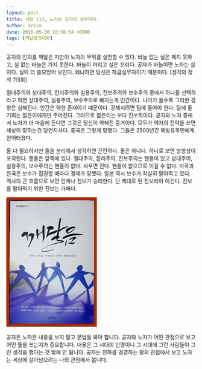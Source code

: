 ```yaml
---
layout: post
title: 사랑 113, 노자는 공자의 실무자다.
author: drkim
date: 2016-05-30 10:50:54 +0900
tags: [깨달음의대화]
---
```

공자의 인의를 깨달은 자만이 노자의 무위를 실천할 수 있다. 바늘 없는 실은 꿰지 못하고, 실 없는 바늘은 가지 못한다. 바늘이 머리고 실은 꼬리다. 공자가 바늘이면 노자는 실이다. 실이 더 쓸모있어 보인다. 왜냐하면 당신은 하급실무자이기 때문이다. [생각의 정석 113회] 

  


절대주의와 상대주의, 합리주의와 실용주의, 진보주의와 보수주의 중에서 하나를 선택하라고 하면 상대주의, 실용주의, 보수주의로 빠지는게 인간이다. 나이가 들수록 그러한 경향은 심해진다. 인간은 약한 존재이기 때문이다. 강해지려면 팀에 들어야 한다. 팀에 들 기회는 젊은이에게만 주어진다. 그러므로 젊은이는 보다 진보적이다. 공자와 노자 중에서 노자가 더 마음에 든다면 그것은 당신이 약해진 증거이다. 모두가 약자의 전략을 쓰면 세상이 망하는건 당연지사다. 중국은 그렇게 망했다. 그들은 2500년간 북방유목민에게 얻어터졌다. 

  


둘 다 필요하지만 둘을 분리해서 생각하면 곤란하다. 둘은 하나다. 하나로 보면 방향성이 포착된다. 핸들은 앞쪽에 있다. 절대주의, 합리주의, 진보주의는 핸들이 있고 상대주의, 실용주의, 보수주의는 핸들이 없다. 싸우면 진다. 핸들이 없으므로 이길 수 없다. 미국과 한국은 보수가 집권할 때마다 경제가 망했다. 일본 역시 보수가 착실히 말아먹고 있다. 역사의 큰 흐름으로 보면 언제나 진보가 승리한다. 단 제대로 된 진보라야 이긴다. 진보를 팔아먹기 위한 진보는 가짜다. 

  



 ![](/files/attach/images/198/223/714/aDSC01523.JPG) 

  


공자든 노자든 내용을 보지 말고 문법을 봐야 합니다. 공자와 노자가 어떤 관점으로 보고 어떤 툴을 쓰는지가 중요합니다. 내용은 그 시대의 반영이니 그 시대에 그런 사람들이 그런 생각을 했다는 것 밖에 안 됩니다. 공자는 천하를 경영하는 왕의 관점에서 보고 노자는 세상에 살아남으려는 나의 관점에서 봅니다.